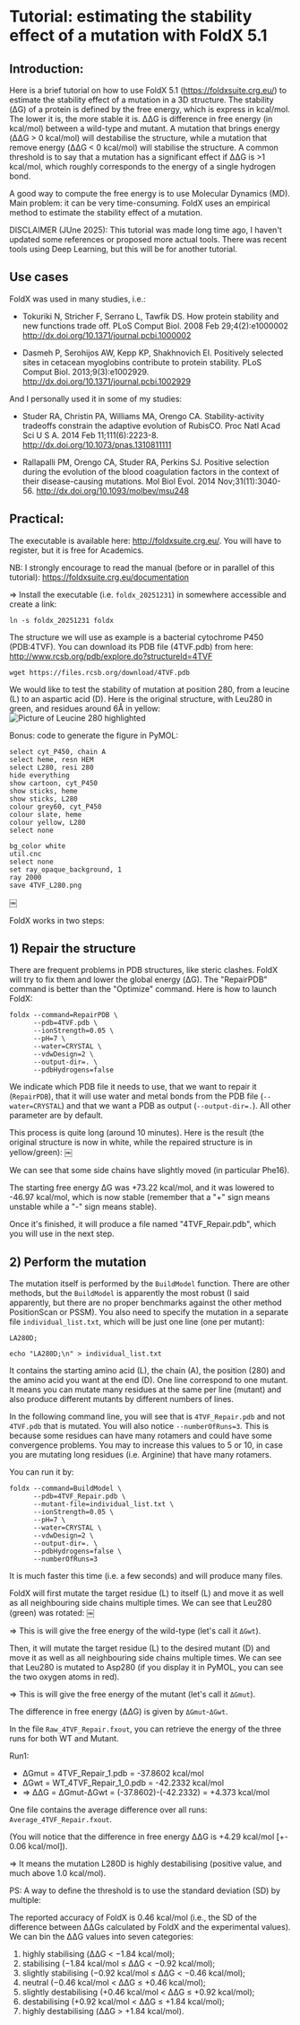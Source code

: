 # Tutorial: estimating the stability effect of a mutation with FoldX 5.1

## Introduction:

Here is a brief tutorial on how to use FoldX 5.1 (<https://foldxsuite.crg.eu/>) to estimate the
stability effect of a mutation in a 3D structure. The stability (ΔG) of a protein is defined by the
free energy, which is express in kcal/mol. The lower it is, the more stable it is. ΔΔG is difference
in free energy (in kcal/mol) between a wild-type and mutant. A mutation that brings energy (ΔΔG > 0
kcal/mol) will destabilise the structure, while a mutation that remove energy (ΔΔG < 0 kcal/mol)
will stabilise the structure. A common threshold is to say that a mutation has a significant effect
if ΔΔG is >1 kcal/mol, which roughly corresponds to the energy of a single hydrogen bond.

A good way to compute the free energy is to use Molecular Dynamics (MD). Main problem: it can be
very time-consuming. FoldX uses an empirical method to estimate the stability effect of a mutation.

DISCLAIMER (JUne 2025): This tutorial was made long time ago, I haven't updated some references or
proposed more actual tools. There was recent tools using Deep Learning, but this will be for another
tutorial.

## Use cases

FoldX was used in many studies, i.e.:

- Tokuriki N, Stricher F, Serrano L, Tawfik DS. How protein stability and new functions trade off.
  PLoS Comput Biol. 2008 Feb 29;4(2):e1000002 <http://dx.doi.org/10.1371/journal.pcbi.1000002>

- Dasmeh P, Serohijos AW, Kepp KP, Shakhnovich EI. Positively selected sites in cetacean myoglobins
  contribute to protein stability. PLoS Comput Biol. 2013;9(3):e1002929.
  <http://dx.doi.org/10.1371/journal.pcbi.1002929>

And I personally used it in some of my studies:

- Studer RA, Christin PA, Williams MA, Orengo CA. Stability-activity tradeoffs constrain the
  adaptive evolution of RubisCO. Proc Natl Acad Sci U S A. 2014 Feb 11;111(6):2223-8.
  <http://dx.doi.org/10.1073/pnas.1310811111>

- Rallapalli PM, Orengo CA, Studer RA, Perkins SJ. Positive selection during the evolution of the
  blood coagulation factors in the context of their disease-causing mutations. Mol Biol Evol. 2014
  Nov;31(11):3040-56. <http://dx.doi.org/10.1093/molbev/msu248>

## Practical:

The executable is available here: <http://foldxsuite.crg.eu/>. You will have to register, but it is
free for Academics.

NB: I strongly encourage to read the manual (before or in parallel of this tutorial):
<https://foldxsuite.crg.eu/documentation>

=> Install the executable (i.e. `foldx_20251231`) in somewhere accessible and create a link:

```shell
ln -s foldx_20251231 foldx
```

The structure we will use as example is a bacterial cytochrome P450 (PDB:4TVF). You can download its
PDB file (4TVF.pdb) from here: http://www.rcsb.org/pdb/explore.do?structureId=4TVF

```shell
wget https://files.rcsb.org/download/4TVF.pdb
```

We would like to test the stability of mutation at position 280, from a leucine (L) to an aspartic
acid (D). Here is the original structure, with Leu280 in green, and residues around 6Å in yellow:
![Picture of Leucine 280 highlighted](4TVF_L280.png "4TVF_L280")

Bonus: code to generate the figure in PyMOL:

```
select cyt_P450, chain A
select heme, resn HEM
select L280, resi 280
hide everything
show cartoon, cyt_P450
show sticks, heme
show sticks, L280
colour grey60, cyt_P450
colour slate, heme
colour yellow, L280
select none
```

```
bg_color white
util.cnc
select none
set ray_opaque_background, 1
ray 2000
save 4TVF_L280.png
```

￼

FoldX works in two steps:

## 1) Repair the structure

There are frequent problems in PDB structures, like steric clashes. FoldX will try to fix them and
lower the global energy (ΔG). The "RepairPDB" command is better than the "Optimize" command. Here is
how to launch FoldX:

```shell
foldx --command=RepairPDB \
      --pdb=4TVF.pdb \
      --ionStrength=0.05 \
      --pH=7 \
      --water=CRYSTAL \
      --vdwDesign=2 \
      --output-dir=. \
      --pdbHydrogens=false
```

We indicate which PDB file it needs to use, that we want to repair it (`RepairPDB`), that it will
use water and metal bonds from the PDB file (`--water=CRYSTAL`) and that we want a PDB as output
(`--output-dir=.`). All other parameter are by default.

This process is quite long (around 10 minutes). Here is the result (the original structure is now in
white, while the repaired structure is in yellow/green): ￼

We can see that some side chains have slightly moved (in particular Phe16).

The starting free energy ΔG was +73.22 kcal/mol, and it was lowered to -46.97 kcal/mol, which is now
stable (remember that a "+" sign means unstable while a "-" sign means stable).

Once it's finished, it will produce a file named "4TVF_Repair.pdb", which you will use in the next
step.

## 2) Perform the mutation

The mutation itself is performed by the `BuildModel` function. There are other methods, but the
`BuildModel` is apparently the most robust (I said apparently, but there are no proper benchmarks
against the other method PositionScan or PSSM). You also need to specify the mutation in a separate
file `individual_list.txt`, which will be just one line (one per mutant):

```
LA280D;
```

```shell
echo "LA280D;\n" > individual_list.txt
```

It contains the starting amino acid (L), the chain (A), the position (280) and the amino acid you
want at the end (D). One line correspond to one mutant. It means you can mutate many residues at the
same per line (mutant) and also produce different mutants by different numbers of lines.

In the following command line, you will see that is `4TVF_Repair.pdb` and not `4TVF.pdb` that is
mutated. You will also notice `--numberOfRuns=3`. This is because some residues can have many
rotamers and could have some convergence problems. You may to increase this values to 5 or 10, in
case you are mutating long residues (i.e. Arginine) that have many rotamers.

You can run it by:

```shell
foldx --command=BuildModel \
      --pdb=4TVF_Repair.pdb \
      --mutant-file=individual_list.txt \
      --ionStrength=0.05 \
      --pH=7 \
      --water=CRYSTAL \
      --vdwDesign=2 \
      --output-dir=. \
      --pdbHydrogens=false \
      --numberOfRuns=3
```

It is much faster this time (i.e. a few seconds) and will produce many files.

FoldX will first mutate the target residue (L) to itself (L) and move it as well as all neighbouring
side chains multiple times. We can see that Leu280 (green) was rotated: ￼

=> This is will give the free energy of the wild-type (let's call it `ΔGwt`).

Then, it will mutate the target residue (L) to the desired mutant (D) and move it as well as all
neighbouring side chains multiple times. We can see that Leu280 is mutated to Asp280 (if you display
it in PyMOL, you can see the two oxygen atoms in red).

=> This is will give the free energy of the mutant (let's call it `ΔGmut`).

The difference in free energy (ΔΔG) is given by `ΔGmut`-`ΔGwt`.

In the file `Raw_4TVF_Repair.fxout`, you can retrieve the energy of the three runs for both WT and
Mutant.

Run1:

- ΔGmut = 4TVF_Repair_1.pdb = -37.8602 kcal/mol
- ΔGwt = WT_4TVF_Repair_1_0.pdb = -42.2332 kcal/mol
- => ΔΔG = ΔGmut-ΔGwt = (-37.8602)-(-42.2332) = +4.373 kcal/mol

One file contains the average difference over all runs: `Average_4TVF_Repair.fxout`.

(You will notice that the difference in free energy ΔΔG is +4.29 kcal/mol \[+- 0.06 kcal/mol\]).

=> It means the mutation L280D is highly destabilising (positive value, and much above 1.0
kcal/mol).

PS: A way to define the threshold is to use the standard deviation (SD) by multiple:

The reported accuracy of FoldX is 0.46 kcal/mol (i.e., the SD of the difference between ΔΔGs
calculated by FoldX and the experimental values). We can bin the ΔΔG values into seven categories:

1. highly stabilising (ΔΔG < −1.84 kcal/mol);
2. stabilising (−1.84 kcal/mol ≤ ΔΔG < −0.92 kcal/mol);
3. slightly stabilising (−0.92 kcal/mol ≤ ΔΔG < −0.46 kcal/mol);
4. neutral (−0.46 kcal/mol < ΔΔG ≤ +0.46 kcal/mol);
5. slightly destabilising (+0.46 kcal/mol < ΔΔG ≤ +0.92 kcal/mol);
6. destabilising (+0.92 kcal/mol < ΔΔG ≤ +1.84 kcal/mol);
7. highly destabilising (ΔΔG > +1.84 kcal/mol).
